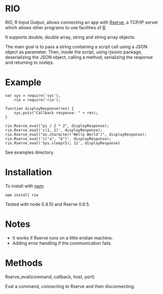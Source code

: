 RIO
======

RIO, R Input Output, allows connecting an app with [Rserve](http://www.rforge.net/Rserve/),
a TCP/IP server which allows other programs to use facilities of [R](http://www.r-project.org).

It supports double, double array, string and string array objects.

The main goal is to pass a string containing a script call using a JSON object 
as parameter. Then, inside the script, using rjsonio package, deserializing
the JSON object, calling a method, serializing the response and returning to 
nodejs.

Example
========

    var sys = require('sys'),
        rio = require('rio');

    function displayResponse(res) {
        sys.puts("Callback response: " + res);
    }

    rio.Rserve_eval("pi / 2 * 2", displayResponse);
    rio.Rserve_eval('c(1, 2)', displayResponse);
    rio.Rserve_eval("as.character('Hello World')", displayResponse);
    rio.Rserve_eval('c("a", "b")', displayResponse);
    rio.Rserve_eval('Sys.sleep(5); 11', displayResponse)

See examples directory.

Installation
============

To install with [npm](http://github.com/isaacs/npm):

    npm install rio

Tested with node 0.4.10 and Rserve 0.6.5.

Notes
=====

- It works if Rserve runs on a little endian machine.
- Adding error handling if the communication fails.

Methods
=======

Rserve_eval(command, callback, host, port)

Eval a command, connecting to Rserve and then disconnecting.
